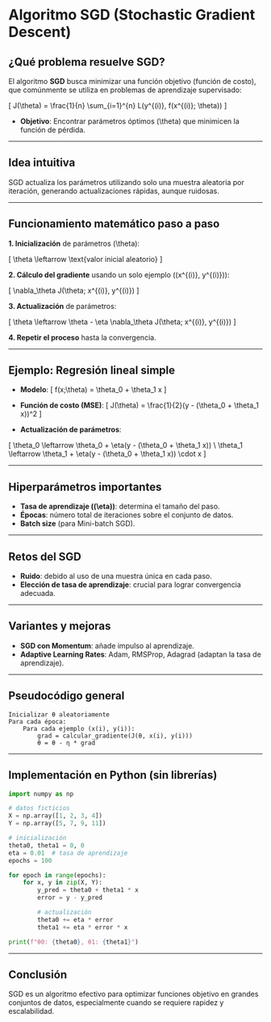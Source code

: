 
# Algoritmo SGD (Stochastic Gradient Descent)

## ¿Qué problema resuelve SGD?

El algoritmo **SGD** busca minimizar una función objetivo (función de costo), que comúnmente se utiliza en problemas de aprendizaje supervisado:

\[ J(\theta) = \frac{1}{n} \sum_{i=1}^{n} L(y^{(i)}, f(x^{(i)}; \theta)) \]

- **Objetivo**: Encontrar parámetros óptimos \(\theta\) que minimicen la función de pérdida.

---

## Idea intuitiva

SGD actualiza los parámetros utilizando solo una muestra aleatoria por iteración, generando actualizaciones rápidas, aunque ruidosas.

---

## Funcionamiento matemático paso a paso

**1. Inicialización** de parámetros \(\theta\):

\[ \theta \leftarrow \text{valor inicial aleatorio} \]

**2. Cálculo del gradiente** usando un solo ejemplo \((x^{(i)}, y^{(i)})\):

\[ \nabla_\theta J(\theta; x^{(i)}, y^{(i)}) \]

**3. Actualización** de parámetros:

\[ \theta \leftarrow \theta - \eta \nabla_\theta J(\theta; x^{(i)}, y^{(i)}) \]

**4. Repetir el proceso** hasta la convergencia.

---

## Ejemplo: Regresión lineal simple

- **Modelo**:
\[ f(x;\theta) = \theta_0 + \theta_1 x \]

- **Función de costo (MSE)**:
\[ J(\theta) = \frac{1}{2}(y - (\theta_0 + \theta_1 x))^2 \]

- **Actualización de parámetros**:

\[
\theta_0 \leftarrow \theta_0 + \eta(y - (\theta_0 + \theta_1 x)) \\
\theta_1 \leftarrow \theta_1 + \eta(y - (\theta_0 + \theta_1 x)) \cdot x
\]

---

## Hiperparámetros importantes

- **Tasa de aprendizaje (\(\eta\))**: determina el tamaño del paso.
- **Épocas**: número total de iteraciones sobre el conjunto de datos.
- **Batch size** (para Mini-batch SGD).

---

## Retos del SGD

- **Ruido**: debido al uso de una muestra única en cada paso.
- **Elección de tasa de aprendizaje**: crucial para lograr convergencia adecuada.

---

## Variantes y mejoras

- **SGD con Momentum**: añade impulso al aprendizaje.
- **Adaptive Learning Rates**: Adam, RMSProp, Adagrad (adaptan la tasa de aprendizaje).

---

## Pseudocódigo general

```pseudo
Inicializar θ aleatoriamente
Para cada época:
    Para cada ejemplo (x(i), y(i)):
        grad = calcular_gradiente(J(θ, x(i), y(i)))
        θ = θ - η * grad
```

---

## Implementación en Python (sin librerías)

```python
import numpy as np

# datos ficticios
X = np.array([1, 2, 3, 4])
Y = np.array([5, 7, 9, 11])

# inicialización
theta0, theta1 = 0, 0
eta = 0.01  # tasa de aprendizaje
epochs = 100

for epoch in range(epochs):
    for x, y in zip(X, Y):
        y_pred = theta0 + theta1 * x
        error = y - y_pred

        # actualización
        theta0 += eta * error
        theta1 += eta * error * x

print(f"θ0: {theta0}, θ1: {theta1}")
```

---

## Conclusión

SGD es un algoritmo efectivo para optimizar funciones objetivo en grandes conjuntos de datos, especialmente cuando se requiere rapidez y escalabilidad.
